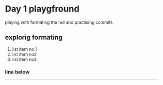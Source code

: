 # Day 1 playgfround

playing with formating the md and practising commits

## explorig formating
1. list item no 1
2. list item no2
3. list item no3

### line below
----
